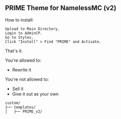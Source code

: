 ## PRIME Theme for NamelessMC (v2)

How to install:

    Upload to Main Directory.
    Login to AdminCP.
    Go to Styles.
    Click "Install" > Find "PRIME" and Activate.

That's it.

You're allowed to:
- Rewrite it

You're not allowed to:
- Sell it
- Give it out as your own

```
custom/
├── templates/
│   ├── PRIME_v2/
```
